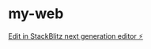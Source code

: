 # my-web

[Edit in StackBlitz next generation editor ⚡️](https://stackblitz.com/~/github.com/kitsilc/my-web)